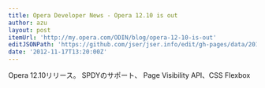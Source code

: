 ```yaml
---
title: Opera Developer News - Opera 12.10 is out
author: azu
layout: post
itemUrl: 'http://my.opera.com/ODIN/blog/opera-12-10-is-out'
editJSONPath: 'https://github.com/jser/jser.info/edit/gh-pages/data/2012/11/index.json'
date: '2012-11-17T13:20:00Z'
---
```

Opera 12.10リリース。
SPDYのサポート、 Page Visibility API、CSS Flexbox
